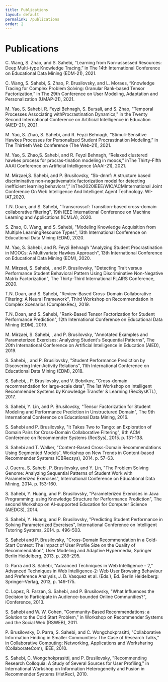 ```yaml
---
title: Publications
layout: default
permalink: /publications
order: 2
---
```


# Publications

C. Wang, S. Zhao, and S. Sahebi, “Learning from Non-assessed Resources: Deep Multi-type Knowledge Tracing,” in The 14th International Conference on Educational Data Mining (EDM-21), 2021.

C. Wang, S. Sahebi, S. Zhao, P. Brusilovsky, and L. Moraes, “Knowledge Tracing for Complex Problem Solving: Granular Rank-based Tensor Factorization,” in The 29th Conference on User Modeling, Adaptation and Personalization (UMAP-21), 2021.

M. Yao, S. Sahebi, R. Feyzi Behnagh, S. Bursali, and S. Zhao, "Temporal Processes Associating withProcrastination Dynamics," in the Twenty Second International Conference on Artificial Intelligence in Education (AIED-21), 2021.

M. Yao, S. Zhao, S. Sahebi, and R. Feyzi Behnagh, “Stimuli-Sensitive Hawkes Processes for Personalized Student Procrastination Modeling,” in The Thirtieth Web Conference (The Web-21), 2021.

M. Yao, S. Zhao,S. Sahebi, and R. Feyzi Behnagh, “Relaxed clustered hawkes process for procras-tination modeling in moocs,” inThe Thirty-Fifth AAAI Conference on Artificial Intelligence (AAAI-21), 2021.

M. Mirzaei,S. Sahebi, and P. Brusilovsky, “Sb-dnmf: A structure based discriminative non-negativematrix factorization model for detecting inefficient learning behaviors",” inThe2020IEEE/WIC/ACMInternational Joint Conference On Web Intelligence And Intelligent Agent Technology. WI-IAT,2020.

T.N. Doan, and S. Sahebi, "Transcrosscf: Transition-based cross-domain collaborative filtering", 19th IEEE International Conference on Machine Learning and Applications (ICMLA), 2020.

S. Zhao, C. Wang, and S. Sahebi, "Modeling Knowledge Acquisition from Multiple LearningResource Types", 13th International Conference on Educational Data Mining (EDM), 2020.   

M. Yao, S. Sahebi, and R. Feyzi Behnagh "Analyzing Student Procrastination in MOOCs: A Multivariate Hawkes Approach", 13th International Conference on Educational Data Mining (EDM), 2020.   

M. Mirzaei, S. Sahebi, , and P. Brusilovsky, "Detecting Trait versus Performance Student Behavioral Pattern Using Discriminative Non-Negative Matrix Factorization", The Thirty-Third International FLAIRS Conference, 2020. 

T.N. Doan, and S. Sahebi, "Review-Based Cross-Domain Collaborative Filtering: A Neural Framework", Third Workshop on Recommendation in Complex Scenarios (ComplexRec), 2019.   

T.N. Doan, and S. Sahebi, "Rank-Based Tensor Factorization for Student Performance Prediction", 12th International Conference on Educational Data Mining (EDM), 2019.  

M. Mirzaei, S. Sahebi, , and P. Brusilovsky, "Annotated Examples and Parameterized Exercises: Analyzing Student's Sequential Patterns", The 20th International Conference on Artificial Intelligence in Education (AIED), 2019.  

S. Sahebi, , and P. Brusilovsky, "Student Performance Prediction by Discovering Inter-Activity Relations", 11th International Conference on Educational Data Mining (EDM), 2018. 

S. Sahebi, , P. Brusilovsky, and V. Bobrikov, "Cross-domain recommendation for large-scale data", The 1st Workshop on Intelligent Recommender Systems by Knowledge Transfer & Learning (RecSysKTL), 2017. 

S. Sahebi, Y. Lin, and P. Brusilovsky, "Tensor Factorization for Student Modeling and Performance Prediction in Unstructured Domain", The 9th International Conference on Educational Data Mining, 2016. 

S. Sahebi and P. Brusilovsky, "It Takes Two to Tango: an Exploration of Domain Pairs for Cross-Domain Collaborative Filtering", 9th ACM Conference on Recommender Systems (RecSys), 2015. p. 131-138. 

S. Sahebi and T. Walker, "Content-Based Cross-Domain Recommendations Using Segmented Models", Workshop on New Trends in Content-based Recommender Systems (CBRecsys), 2014. p. 57-63. 

J. Guerra, S. Sahebi, P. Brusilovsky, and Y. Lin, "The Problem Solving Genome: Analyzing Sequential Patterns of Student Work with Parameterized Exercises", International Conference on Educational Data Mining, 2014. p. 153-160. 

S. Sahebi, Y. Huang, and P. Brusilovsky, "Parameterized Exercises in Java Programming: using Knowledge Structure for Performance Prediction", The second Workshop on AI-supported Education for Computer Science (AIEDCS), 2014. 

S. Sahebi, Y. Huang, and P. Brusilovsky, "Predicting Student Performance in Solving Parameterized Exercises", International Conference on Intelligent Tutoring Systems, 2014. p. 496-503. 

S. Sahebi and P. Brusilovsky, "Cross-Domain Recommendation in a Cold-Start Context: The impact of User Profile Size on the Quality of Recommendation", User Modeling and Adaptive Hypermedia, Springer Berlin Heidelberg, 2013. p. 289-295. 

D. Parra and S. Sahebi, "Advanced Techniques in Web Intelligence - 2," Advanced Techniques in Web Intelligence-2: Web User Browsing Behaviour and Preference Analysis, J. D. Vasquez et al. (Eds.), Ed. Berlin Heidelberg: Springer-Verlag, 2013, p. 149-175. 

C. Lopez, R. Farzan, S. Sahebi, and P. Brusilovsky, "What Influences the Decision to Participate in Audience-bounded Online Communities?", iConference, 2013. 

S. Sahebi and W. W. Cohen, "Community-Based Recommendations: a Solution to the Cold Start Problem," in Workshop on Recommender Systems and the Social Web (RSWEB), 2011. 

P. Brusilovsky, D. Parra, S. Sahebi, and C. Wongchokprasitti, "Collaborative Information Finding in Smaller Communities: The Case of Research Talks," in Collaborative Computing: Networking, Applications and Worksharing (CollaborateCom), IEEE, 2010. 

S. Sahebi, C. Wongchokprasitti, and P. Brusilovsky, "Recommending Research Colloquia: A Study of Several Sources for User Profiling," in International Workshop on Information Heterogeneity and Fusion in Recommender Systems (HetRec), 2010. 
